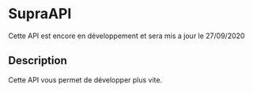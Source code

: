 # SupraAPI

Cette API est encore en développement et sera mis a jour le 27/09/2020

## Description
Cette API vous permet de développer plus vite.
